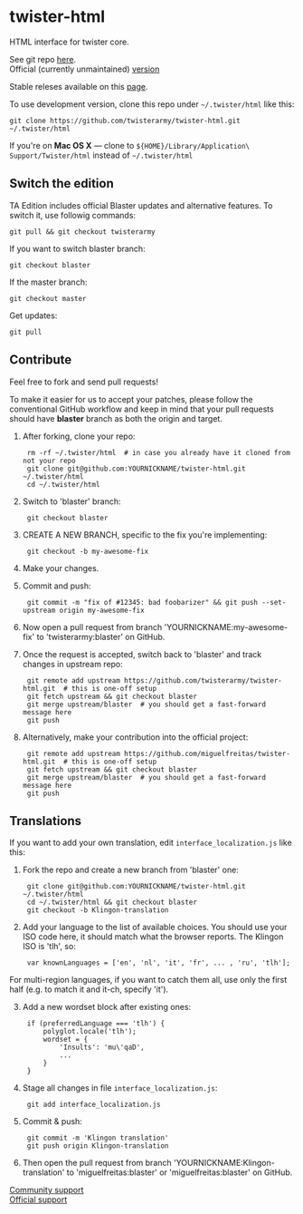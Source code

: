 twister-html
============

HTML interface for twister core.  

See git repo [here](https://github.com/twisterarmy/twister-core).  
Official (currently unmaintained) [version](https://github.com/miguelfreitas/twister-core)  

Stable releses available on this [page](https://github.com/twisterarmy/twister-html/releases).  

To use development version, clone this repo under `~/.twister/html` like this:  

    git clone https://github.com/twisterarmy/twister-html.git ~/.twister/html

If you're on **Mac OS X** — clone to `${HOME}/Library/Application\ Support/Twister/html` instead of `~/.twister/html`  

Switch the edition  
-----------------

TA Edition includes official Blaster updates and alternative features. To switch it, use followig commands:

    git pull && git checkout twisterarmy

If you want to switch blaster branch:

    git checkout blaster

If the master branch:

    git checkout master

Get updates:

    git pull

Contribute
----------

Feel free to fork and send pull requests!

To make it easier for us to accept your patches, please follow the conventional GitHub workflow
and keep in mind that your pull requests should have **blaster** branch as both the origin and target.

1. After forking, clone your repo:

        rm -rf ~/.twister/html  # in case you already have it cloned from not your repo
        git clone git@github.com:YOURNICKNAME/twister-html.git ~/.twister/html
        cd ~/.twister/html

2. Switch to 'blaster' branch:

        git checkout blaster

3. CREATE A NEW BRANCH, specific to the fix you're implementing:

        git checkout -b my-awesome-fix

4. Make your changes.

5. Commit and push:

        git commit -m "fix of #12345: bad foobarizer" && git push --set-upstream origin my-awesome-fix

6. Now open a pull request from branch 'YOURNICKNAME:my-awesome-fix' to 'twisterarmy:blaster' on GitHub.

7. Once the request is accepted, switch back to 'blaster' and track changes in upstream repo:

        git remote add upstream https://github.com/twisterarmy/twister-html.git  # this is one-off setup
        git fetch upstream && git checkout blaster
        git merge upstream/blaster  # you should get a fast-forward message here
        git push


7. Alternatively, make your contribution into the official project:

        git remote add upstream https://github.com/miguelfreitas/twister-html.git  # this is one-off setup
        git fetch upstream && git checkout blaster
        git merge upstream/blaster  # you should get a fast-forward message here
        git push

Translations
------------

If you want to add your own translation, edit `interface_localization.js` like this:

1. Fork the repo and create a new branch from 'blaster' one:

        git clone git@github.com:YOURNICKNAME/twister-html.git ~/.twister/html
        cd ~/.twister/html && git checkout blaster
        git checkout -b Klingon-translation

2. Add your language to the list of available choices. You should use your ISO code here,
it should match what the browser reports. The Klingon ISO is 'tlh', so:

        var knownLanguages = ['en', 'nl', 'it', 'fr', ... , 'ru', 'tlh'];

For multi-region languages, if you want to catch them all, use only the first half
(e.g. to match it and it-ch, specify 'it').

3. Add a new wordset block after existing ones:

        if (preferredLanguage === 'tlh') {
            polyglot.locale('tlh');
            wordset = {
                'Insults': 'mu\'qaD',
                ...
            }
        }

4. Stage all changes in file `interface_localization.js`:

        git add interface_localization.js

5. Commit & push:

        git commit -m 'Klingon translation'
        git push origin Klingon-translation

6. Then open the pull request from branch 'YOURNICKNAME:Klingon-translation' to 'miguelfreitas:blaster' or 'miguelfreitas:blaster' on GitHub.

[Community support](https://github.com/twisterarmy/twister-html/issues)  
[Official support](https://github.com/miguelfreitas/twister-core/issues)  
